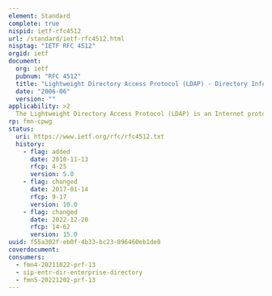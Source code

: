 ```yaml
---
element: Standard
complete: true
nispid: ietf-rfc4512
url: /standard/ietf-rfc4512.html
nisptag: "IETF RFC 4512"
orgid: ietf
document:
  org: ietf
  pubnum: "RFC 4512"
  title: "Lightweight Directory Access Protocol (LDAP) - Directory Information Models"
  date: "2006-06"
  version: ""
applicability: >2
  The Lightweight Directory Access Protocol (LDAP) is an Internet protocol for accessing distributed directory services that act in accordance with X.500 data and service models. This document describes the X.500 Directory Information Models, as used in LDAP.
rp: fmn-cpwg
status:
  uri: https://www.ietf.org/rfc/rfc4512.txt
  history: 
    - flag: added
      date: 2010-11-13
      rfcp: 4-25
      version: 5.0
    - flag: changed
      date: 2017-01-14
      rfcp: 9-17
      version: 10.0
    - flag: changed
      date: 2022-12-20
      rfcp: 14-62
      version: 15.0
uuid: f55a302f-eb0f-4b33-bc23-896460eb1de8
coverdocument:
consumers:
  - fmn4-20211022-prf-13
  - sip-entr-dir-enterprise-directory
  - fmn5-20221202-prf-13
---
```

